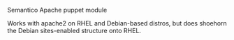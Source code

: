 
Semantico Apache puppet module

Works with apache2 on RHEL and Debian-based distros, but does shoehorn the Debian sites-enabled structure onto RHEL.


